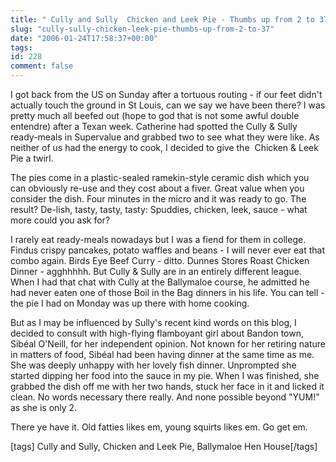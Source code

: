 ```yaml
---
title: " Cully and Sully  Chicken and Leek Pie - Thumbs up from 2 to 37"
slug: "cully-sully-chicken-leek-pie-thumbs-up-from-2-to-37"
date: "2006-01-24T17:58:37+00:00"
tags:
id: 228
comment: false
---
```


I got back from the US on Sunday after a tortuous routing - if our feet didn't actually touch the ground in St Louis, can we say we have been there? I was pretty much all beefed out (hope to god that is not some awful double entendre) after a Texan week. Catherine had spotted the Cully & Sully ready-meals in Supervalue and grabbed two to see what they were like. As neither of us had the energy to cook, I decided to give the  Chicken & Leek Pie a twirl.

The pies come in a plastic-sealed ramekin-style ceramic dish which you can obviously re-use and they cost about a fiver. Great value when you consider the dish. Four minutes in the micro and it was ready to go. The result? De-lish, tasty, tasty, tasty: Spuddies, chicken, leek, sauce - what more could you ask for?

I rarely eat ready-meals nowadays but I was a fiend for them in college. Findus crispy pancakes, potato waffles and beans - I will never ever eat that combo again. Birds Eye Beef Curry - ditto. Dunnes Stores Roast Chicken Dinner - agghhhhh. But Cully & Sully are in an entirely different league. When I had that chat with Cully at the Ballymaloe course, he admitted he had never eaten one of those Boil in the Bag dinners in his life. You can tell - the pie I had on Monday was up there with home cooking.

But as I may be influenced by Sully's recent kind words on this blog, I decided to consult with high-flying flamboyant girl about Bandon town, Sibéal O'Neill, for her independent opinion. Not known for her retiring nature in matters of food, Sibéal had been having dinner at the same time as me. She was deeply unhappy with her lovely fish dinner. Unprompted she started dipping her food into the sauce in my pie. When I was finished, she grabbed the dish off me with her two hands, stuck her face in it and licked it clean. No words necessary there really. And none possible beyond "YUM!" as she is only 2.

There ye have it. Old fatties likes em, young squirts likes em. Go get em.

[tags] Cully and Sully, Chicken and Leek Pie, Ballymaloe Hen House[/tags]
